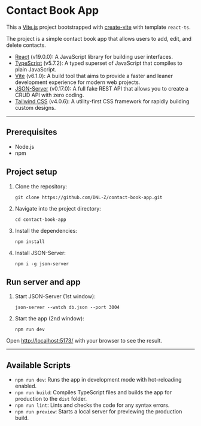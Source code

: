 # Contact Book App

This a [Vite.js](https://vitejs.dev/) project bootstrapped with [create-vite](https://vite.dev/guide/) with template
`react-ts`.

The project is a simple contact book app that allows users to add, edit, and delete contacts.

- [React](https://reactjs.org/) (v19.0.0): A JavaScript library for building user interfaces.
- [TypeScript](https://www.typescriptlang.org/) (v5.7.2): A typed superset of JavaScript that compiles to plain
  JavaScript.
- [Vite](https://vitejs.dev/) (v6.1.0): A build tool that aims to provide a faster and leaner development experience for
  modern web projects.
- [JSON-Server](https://github.com/typicode/json-server) (v0.17.0): A full fake REST API that allows you to create a
  CRUD API with zero coding.
- [Tailwind CSS](https://tailwindcss.com/) (v4.0.6): A utility-first CSS framework for rapidly building custom designs.

---

## Prerequisites

- Node.js
- npm

## Project setup

1. Clone the repository:
    ```
    git clone https://github.com/DNL-Z/contact-book-app.git
    ```

2. Navigate into the project directory:
    ```
    cd contact-book-app
    ```

3. Install the dependencies:
    ```
    npm install
    ```

4. Install JSON-Server:
    ```
    npm i -g json-server
    ```

## Run server and app

1. Start JSON-Server (1st window):
    ```
    json-server --watch db.json --port 3004
    ```
2. Start the app (2nd window):
    ```
    npm run dev
    ```

Open [http://localhost:5173/](http://localhost:5173/) with your browser to see the result.

---

## Available Scripts

- `npm run dev`: Runs the app in development mode with hot-reloading enabled.
- `npm run build`: Compiles TypeScript files and builds the app for production to the `dist` folder.
- `npm run lint`: Lints and checks the code for any syntax errors.
- `npm run preview`: Starts a local server for previewing the production build.
